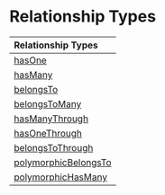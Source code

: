 # Relationship Types

| Relationship Types |
| :--- |
| [hasOne](hasone.md) |
| [hasMany](hasmany.md) |
| [belongsTo](belongsto.md) |
| [belongsToMany](belongstomany.md) |
| [hasManyThrough](hasmanythrough.md) |
| [hasOneThrough](hasonethrough.md) |
| [belongsToThrough](belongstothrough.md) |
| [polymorphicBelongsTo](polymorphicbelongsto.md) |
| [polymorphicHasMany](polymorphichasmany.md) |

